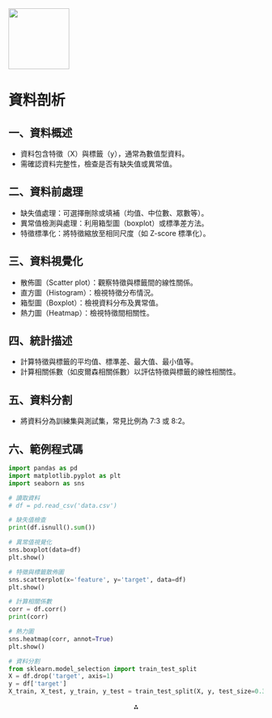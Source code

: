 <img src="https://r2cdn.perplexity.ai/pplx-full-logo-primary-dark%402x.png" class="logo" width="120"/>

# 資料剖析

## 一、資料概述

- 資料包含特徵（X）與標籤（y），通常為數值型資料。
- 需確認資料完整性，檢查是否有缺失值或異常值。


## 二、資料前處理

- 缺失值處理：可選擇刪除或填補（均值、中位數、眾數等）。
- 異常值檢測與處理：利用箱型圖（boxplot）或標準差方法。
- 特徵標準化：將特徵縮放至相同尺度（如 Z-score 標準化）。


## 三、資料視覺化

- 散佈圖（Scatter plot）：觀察特徵與標籤間的線性關係。
- 直方圖（Histogram）：檢視特徵分布情況。
- 箱型圖（Boxplot）：檢視資料分布及異常值。
- 熱力圖（Heatmap）：檢視特徵間相關性。


## 四、統計描述

- 計算特徵與標籤的平均值、標準差、最大值、最小值等。
- 計算相關係數（如皮爾森相關係數）以評估特徵與標籤的線性相關性。


## 五、資料分割

- 將資料分為訓練集與測試集，常見比例為 7:3 或 8:2。


## 六、範例程式碼

```python
import pandas as pd
import matplotlib.pyplot as plt
import seaborn as sns

# 讀取資料
# df = pd.read_csv('data.csv')

# 缺失值檢查
print(df.isnull().sum())

# 異常值視覺化
sns.boxplot(data=df)
plt.show()

# 特徵與標籤散佈圖
sns.scatterplot(x='feature', y='target', data=df)
plt.show()

# 計算相關係數
corr = df.corr()
print(corr)

# 熱力圖
sns.heatmap(corr, annot=True)
plt.show()

# 資料分割
from sklearn.model_selection import train_test_split
X = df.drop('target', axis=1)
y = df['target']
X_train, X_test, y_train, y_test = train_test_split(X, y, test_size=0.3, random_state=42)
```

<div style="text-align: center">⁂</div>

